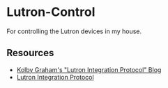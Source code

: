 # Lutron-Control

For controlling the Lutron devices in my house.

## Resources
- [Kolby Graham's "Lutron Integration Protocol" Blog](docs/Lutron%20Integration%20Protocol%20–%20Kolby%20Graham.net.htm)
- [Lutron Integration Protocol](docs/Lutron-040249.pdf)
